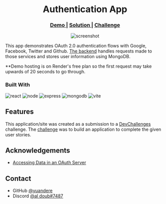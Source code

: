 <!-- Please update value in the {}  -->

<h1 align="center">Authentication App</h1>

<div align="center">
  <h3>
    <a href="https://lucent-mermaid-ff4214.netlify.app/">
      Demo
    </a>
    <span> | </span>
    <a href="https://github.com/yuandere/authentication-app">
      Solution
    </a>
    <span> | </span>
    <a href="https://devchallenges.io/challenges/N1fvBjQfhlkctmwj1tnw">
      Challenge
    </a>
  </h3>
</div>

<p align="center">
  <img alt="screenshot" src="https://user-images.githubusercontent.com/22509961/211219507-61d9b319-81ae-4c65-b489-3afba35d256e.png">
</p>
<!-- ![screenshot](https://user-images.githubusercontent.com/22509961/211219507-61d9b319-81ae-4c65-b489-3afba35d256e.png) -->

This app demonstrates OAuth 2.0 authentication flows with Google, Facebook, Twitter and Github. [The backend](https://github.com/yuandere/authentication-app-backend) handles requests made to those services and stores user information using MongoDB.

**Demo hosting is on Render's free plan so the first request may take upwards of 20 seconds to go through.

### Built With

<!-- This section should list any major frameworks that you built your project using. Here are a few examples.-->

![react](https://img.shields.io/badge/React-61DAFB.svg?style=for-the-badge&logo=React&logoColor=black)
![node](https://img.shields.io/badge/Node.js-339933.svg?style=for-the-badge&logo=nodedotjs&logoColor=white)
![express](https://img.shields.io/badge/Express-000000.svg?style=for-the-badge&logo=Express&logoColor=white)
![mongodb](https://img.shields.io/badge/MongoDB-F38F43.svg?style=for-the-badge&logo=MongoDB&logoColor=white)
![vite](https://img.shields.io/badge/Vite-646CFF.svg?style=for-the-badge&logo=Vite&logoColor=white)

## Features

<!-- List the features of your application or follow the template. Don't share the figma file here :) -->

This application/site was created as a submission to a [DevChallenges](https://devchallenges.io/challenges) challenge. The [challenge](https://devchallenges.io/challenges/N1fvBjQfhlkctmwj1tnw) was to build an application to complete the given user stories.


## Acknowledgements

<!-- This section should list any articles or add-ons/plugins that helps you to complete the project. This is optional but it will help you in the future. For example -->

- [Accessing Data in an OAuth Server](https://www.oauth.com/oauth2-servers/accessing-data/)

## Contact

- GitHub [@yuandere](https://github.com/yuandere)
- Discord [@al doub#7487](https://discordapp.com)
